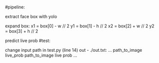 #pipeline:

  extract face box with yolo
  
  expand box:
    x1 = box[0] - w // 2
    y1 = box[1] - h // 2
    x2 = box[2] + w // 2
    y2 = box[3] + h // 2
  
  predict live prob
#test:
  
  change input path in test.py (line 14)
  out - ./out.txt:
    ...
    path_to_image live_prob
    path_to_image live prob
    ...
  
